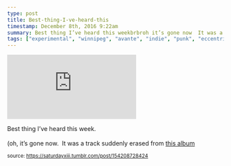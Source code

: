 ```yaml
---
type: post
title: Best-thing-I-ve-heard-this
timestamp: December 8th, 2016 9:22am
summary: Best thing I’ve heard this weekbrbroh it’s gone now  It was a track suddenly erased from a hrefhttpstrampolinesoundsbandcampcomalbum
tags: ["experimental", "winnipeg", "avante", "indie", "punk", "eccentric", "pop", "canada", "song", "music", "recommended"]
---
```

<embed type="audio/mpeg" src="https://popplers5.bandcamp.com/download/track?enc=mp3-128&amp;fsig=bd48059a76bf6df6f4784240e1ef97a7&amp;id=1016019743&amp;nl=1&amp;stream=1&amp;ts=1481214164.0"></embed>
                    
                                               
Best thing I’ve heard this week.<br/><br/>(oh, it’s gone now.  It was a track suddenly erased from <a href="https://trampolinesounds.bandcamp.com/album/sometimes-a-song-is-just-a-cigar-ep-2016" target="_blank">this album</a>
 
                                    
                                
<small>source: https://saturdayxiii.tumblr.com/post/154208728424</small>
